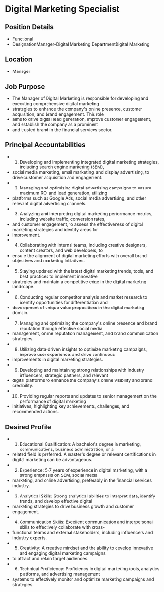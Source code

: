 # Digital Marketing Specialist

## Position Details

* Functional
* DesignationManager-Digital Marketing DepartmentDigital Marketing

## Location

* Manager

## Job Purpose

* The Manager of Digital Marketing is responsible for developing and executing comprehensive digital marketing
* strategies to enhance the company's online presence, customer acquisition, and brand engagement. This role
* aims to drive digital lead generation, improve customer engagement, and establish the company as a prominent
* and trusted brand in the financial services sector.

## Principal Accountabilities

* 1. Developing and implementing integrated digital marketing strategies, including search engine marketing (SEM),
* social media marketing, email marketing, and display advertising, to drive customer acquisition and engagement.
* 2. Managing and optimizing digital advertising campaigns to ensure maximum ROI and lead generation, utilizing
* platforms such as Google Ads, social media advertising, and other relevant digital advertising channels.
* 3. Analyzing and interpreting digital marketing performance metrics, including website traffic, conversion rates,
* and customer engagement, to assess the effectiveness of digital marketing strategies and identify areas for
* improvement.
* 4. Collaborating with internal teams, including creative designers, content creators, and web developers, to
* ensure the alignment of digital marketing efforts with overall brand objectives and marketing initiatives.
* 5. Staying updated with the latest digital marketing trends, tools, and best practices to implement innovative
* strategies and maintain a competitive edge in the digital marketing landscape.
* 6. Conducting regular competitor analysis and market research to identify opportunities for differentiation and
* development of unique value propositions in the digital marketing domain.
* 7. Managing and optimizing the company's online presence and brand reputation through effective social media
* management, online reputation management, and brand communication strategies.
* 8. Utilizing data-driven insights to optimize marketing campaigns, improve user experience, and drive continuous
* improvements in digital marketing strategies.
* 9. Developing and maintaining strong relationships with industry influencers, strategic partners, and relevant
* digital platforms to enhance the company's online visibility and brand credibility.
* 10. Providing regular reports and updates to senior management on the performance of digital marketing
* initiatives, highlighting key achievements, challenges, and recommended actions.

## Desired Profile

* 1. Educational Qualification: A bachelor's degree in marketing, communications, business administration, or a
* related field is preferred. A master's degree or relevant certifications in digital marketing can be advantageous.
* 2. Experience: 5-7 years of experience in digital marketing, with a strong emphasis on SEM, social media
* marketing, and online advertising, preferably in the financial services industry.
* 3. Analytical Skills: Strong analytical abilities to interpret data, identify trends, and develop effective digital
* marketing strategies to drive business growth and customer engagement.
* 4. Communication Skills: Excellent communication and interpersonal skills to effectively collaborate with cross-
* functional teams and external stakeholders, including influencers and industry experts.
* 5. Creativity: A creative mindset and the ability to develop innovative and engaging digital marketing campaigns
* to attract and retain target audiences.
* 6. Technical Proficiency: Proficiency in digital marketing tools, analytics platforms, and advertising management
* systems to effectively monitor and optimize marketing campaigns and strategies.
